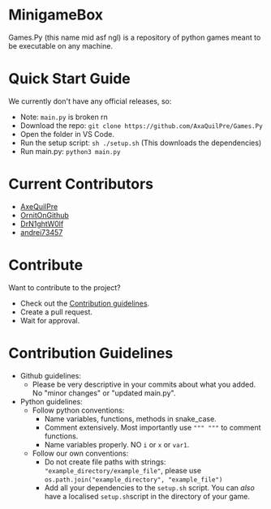# MinigameBox
Games.Py (this name mid asf ngl) is a repository of python games meant to be executable on any machine.

# Quick Start Guide
We currently don't have any official releases, so:
- Note: `main.py` is broken rn
- Download the repo: `git clone https://github.com/AxaQuilPre/Games.Py`
- Open the folder in VS Code.
- Run the setup script: `sh ./setup.sh` (This downloads the dependencies)
- Run main.py: `python3 main.py`

# Current Contributors
- [AxeQuilPre](https://github.com/AxaQuilPre)
- [OrnitOnGithub](https://github.com/OrnitOnGithub)
- [DrN1ghtW0lf](https://github.com/DrN1ghtW0lf)
- [andrei73457](https://github.com/andrei73457)

# Contribute
Want to contribute to the project?
- Check out the [Contribution guidelines](#contribution-guidelines).
- Create a pull request.
- Wait for approval.

# Contribution Guidelines
- Github guidelines:
  - Please be very descriptive in your commits about what you added. No "minor changes" or "updated main.py".
- Python guidelines:
  - Follow python conventions:
    - Name variables, functions, methods in snake_case.
    - Comment extensively. Most importantly use `""" """` to comment functions.
    - Name variables properly. NO `i` or `x` or `var1`.
  - Follow our own conventions:
    - Do not create file paths with strings: `"example_directory/example_file"`, please use `os.path.join("example_directory", "example_file")`
    - Add all your dependencies to the `setup.sh` script. You can *also* have a localised `setup.sh`script in the directory of your game.
